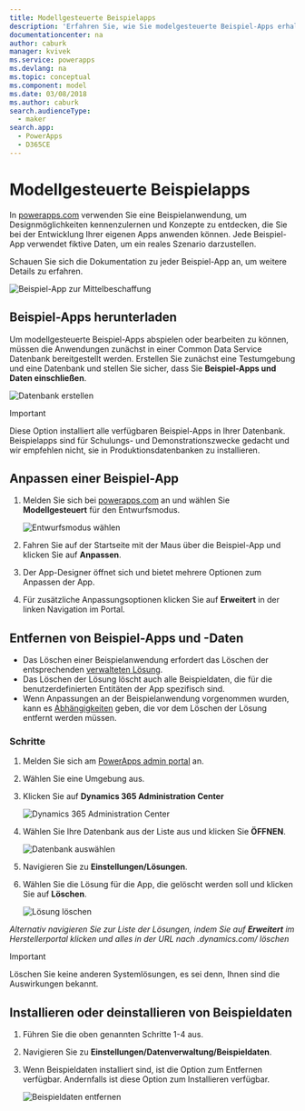 ```yaml
---
title: Modellgesteuerte Beispielapps
description: 'Erfahren Sie, wie Sie modelgesteuerte Beispiel-Apps erhalten, anpassen und entfernen können.'
documentationcenter: na
author: caburk
manager: kvivek
ms.service: powerapps
ms.devlang: na
ms.topic: conceptual
ms.component: model
ms.date: 03/08/2018
ms.author: caburk
search.audienceType:
  - maker
search.app:
  - PowerApps
  - D365CE
---
```


# <a name="model-driven-sample-apps"></a>Modellgesteuerte Beispielapps

In [powerapps.com](https://powerapps.com) verwenden Sie eine Beispielanwendung, um Designmöglichkeiten kennenzulernen und Konzepte zu entdecken, die Sie bei der Entwicklung Ihrer eigenen Apps anwenden können. Jede Beispiel-App verwendet fiktive Daten, um ein reales Szenario darzustellen. 

Schauen Sie sich die Dokumentation zu jeder Beispiel-App an, um weitere Details zu erfahren. 

![Beispiel-App zur Mittelbeschaffung](media/overview-model-driven-samples/fundraiser-app1.png)


## <a name="get-sample-apps"></a>Beispiel-Apps herunterladen

Um modellgesteuerte Beispiel-Apps abspielen oder bearbeiten zu können, müssen die Anwendungen zunächst in einer Common Data Service Datenbank bereitgestellt werden. Erstellen Sie zunächst eine Testumgebung und eine Datenbank und stellen Sie sicher, dass Sie **Beispiel-Apps und Daten einschließen**.

![Datenbank erstellen](media/overview-model-driven-samples/create-database1.png)


> [!IMPORTANT]
> Diese Option installiert alle verfügbaren Beispiel-Apps in Ihrer Datenbank. Beispielapps sind für Schulungs- und Demonstrationszwecke gedacht und wir empfehlen nicht, sie in Produktionsdatenbanken zu installieren. 

## <a name="customize-a-sample-app"></a>Anpassen einer Beispiel-App

1. Melden Sie sich bei [powerapps.com](https://powerapps.com) an und wählen Sie **Modellgesteuert** für den Entwurfsmodus. 

    ![Entwurfsmodus wählen](media/overview-model-driven-samples/choose-design-mode.png)

2. Fahren Sie auf der Startseite mit der Maus über die Beispiel-App und klicken Sie auf **Anpassen**.
3. Der App-Designer öffnet sich und bietet mehrere Optionen zum Anpassen der App. 
4. Für zusätzliche Anpassungsoptionen klicken Sie auf **Erweitert** in der linken Navigation im Portal.

## <a name="remove-sample-apps-and-data"></a>Entfernen von Beispiel-Apps und -Daten 
- Das Löschen einer Beispielanwendung erfordert das Löschen der entsprechenden  [verwalteten Lösung](https://docs.microsoft.com/dynamics365/customer-engagement/developer/uninstall-delete-solution). 
- Das Löschen der Lösung löscht auch alle Beispieldaten, die für die benutzerdefinierten Entitäten der App spezifisch sind.
- Wenn Anpassungen an der Beispielanwendung vorgenommen wurden, kann es [Abhängigkeiten](https://docs.microsoft.com/dynamics365/customer-engagement/developer/dependency-tracking-solution-components) geben, die vor dem Löschen der Lösung entfernt werden müssen.

### <a name="steps"></a>Schritte
1. Melden Sie sich am [PowerApps admin portal](https://admin.powerapps.com) an.

2. Wählen Sie eine Umgebung aus.

3. Klicken Sie auf **Dynamics 365 Administration Center** 

    ![Dynamics 365 Administration Center](media/overview-model-driven-samples/admin-center.png)

4. Wählen Sie Ihre Datenbank aus der Liste aus und klicken Sie **ÖFFNEN**.

    ![Datenbank auswählen](media/overview-model-driven-samples/select-database.png)

5. Navigieren Sie zu **Einstellungen/Lösungen**.

6. Wählen Sie die Lösung für die App, die gelöscht werden soll und klicken Sie auf **Löschen**.

    ![Lösung löschen](media/overview-model-driven-samples/delete-solution.png)

*Alternativ navigieren Sie zur Liste der Lösungen, indem Sie auf **Erweitert** im Herstellerportal klicken und alles in der URL nach .dynamics.com/ löschen*

> [!IMPORTANT]
> Löschen Sie keine anderen Systemlösungen, es sei denn, Ihnen sind die Auswirkungen bekannt.

## <a name="install-or-uninstall-sample-data"></a>Installieren oder deinstallieren von Beispieldaten
1. Führen Sie die oben genannten Schritte 1-4 aus.
2. Navigieren Sie zu **Einstellungen/Datenverwaltung/Beispieldaten**.
3. Wenn Beispieldaten installiert sind, ist die Option zum Entfernen verfügbar. Andernfalls ist diese Option zum Installieren verfügbar. 

    ![Beispieldaten entfernen](media/overview-model-driven-samples/remove-sample-data.png)




